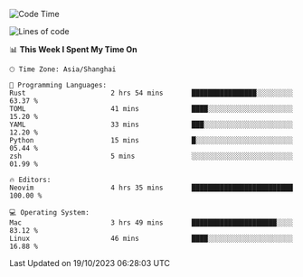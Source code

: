 <!--START_SECTION:waka-->
![Code Time](http://img.shields.io/badge/Code%20Time-1%2C637%20hrs%2033%20mins-blue)

![Lines of code](https://img.shields.io/badge/From%20Hello%20World%20I%27ve%20Written-287.6%20thousand%20lines%20of%20code-blue)

📊 **This Week I Spent My Time On** 

```text
🕑︎ Time Zone: Asia/Shanghai

💬 Programming Languages: 
Rust                     2 hrs 54 mins       ████████████████░░░░░░░░░   63.37 % 
TOML                     41 mins             ████░░░░░░░░░░░░░░░░░░░░░   15.20 % 
YAML                     33 mins             ███░░░░░░░░░░░░░░░░░░░░░░   12.20 % 
Python                   15 mins             █░░░░░░░░░░░░░░░░░░░░░░░░   05.44 % 
zsh                      5 mins              ░░░░░░░░░░░░░░░░░░░░░░░░░   01.99 % 

🔥 Editors: 
Neovim                   4 hrs 35 mins       █████████████████████████   100.00 % 

💻 Operating System: 
Mac                      3 hrs 49 mins       █████████████████████░░░░   83.12 % 
Linux                    46 mins             ████░░░░░░░░░░░░░░░░░░░░░   16.88 % 
```


 Last Updated on 19/10/2023 06:28:03 UTC
<!--END_SECTION:waka-->
